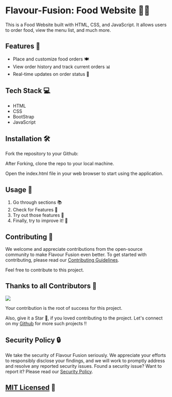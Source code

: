 
# Flavour-Fusion: Food Website 🍔🥗

This is a Food Website built with HTML, CSS, and JavaScript. It allows users to order food, view the menu list, and much more.

## Features 🌟

- Place and customize food orders 🍽️
- View order history and track current orders 📊
- Real-time updates on order status 🚚

## Tech Stack 💻

- HTML
- CSS
- BootStrap
- JavaScript

## Installation 🛠️

Fork the repository to your Github:


After Forking, clone the repo to your local machine.

Open the index.html file in your web browser to start using the application.

## Usage 🚀
1. Go through sections 📚
2. Check for Features 🧐
3. Try out those features 🎉
4. Finally, try to improve it! 🌱

## Contributing 🤝

We welcome and appreciate contributions from the open-source community to make Flavour Fusion even better. 
To get started with contributing, please read our [Contributing Guidelines](CONTRIBUTING.md).

Feel free to contribute to this project. 

## Thanks to all Contributors 💪
<a href="https://github.com/c4coderandcreator/Flavour-Fusion/graphs/contributors">
  <img src="https://contrib.rocks/image?repo=c4coderandcreator/Flavour-Fusion" />
</a>


Your contribution is the root of success for this project.

Also, give it a Star 🌟, if you loved contributing to the project. 
Let's connect on my [Github](https://github.com/c4coderandcreator) for more such projects !!

## Security Policy 🔒

We take the security of Flavour Fusion seriously. We appreciate your efforts to responsibly disclose your findings, 
and we will work to promptly address and resolve any reported security issues.
Found a security issue? Want to report it? Please read our [Security Policy](SECURITY.md).

## [MIT Licensed](https://github.com/c4coderandcreator/Flavour-Fusion/blob/main/LICENSE) 📜


